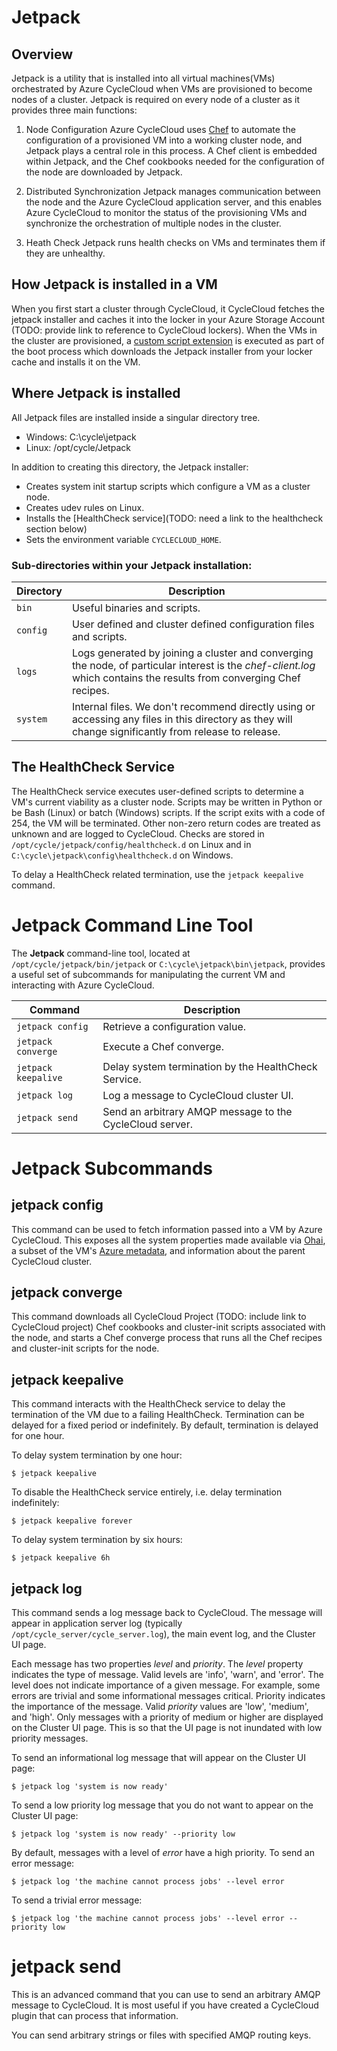 # Jetpack

## Overview
Jetpack is a utility that is installed into all virtual machines(VMs) orchestrated by Azure
CycleCloud when VMs are provisioned to become nodes of a cluster. Jetpack is required on every node of a cluster as it provides three main functions:

1. Node Configuration 
Azure CycleCloud uses [Chef](https://www.chef.io) to automate the configuration of a provisioned VM into a working cluster node, and Jetpack plays a central role in this process. A Chef client is embedded within Jetpack, and the Chef cookbooks needed for the configuration of the node are downloaded by Jetpack. 

2. Distributed Synchronization 
Jetpack manages communication between the node and the Azure CycleCloud application server, and this enables Azure CycleCloud to monitor the status of the provisioning VMs and synchronize the orchestration of multiple nodes in the cluster.

3. Heath Check 
Jetpack runs health checks on VMs and terminates them if they are unhealthy.

## How Jetpack is installed in a VM
When you first start a cluster through CycleCloud, it CycleCloud fetches the jetpack installer and caches it into the locker in your Azure Storage Account (TODO: provide link to reference to CycleCloud lockers). When the VMs in the cluster are provisioned, a [custom script extension](https://docs.microsoft.com/en-us/azure/virtual-machines/extensions/overview) is executed as part of the boot process which downloads the Jetpack installer from your locker cache and installs it on the VM. 

## Where Jetpack is installed
All Jetpack files are installed inside a singular directory tree.

- Windows: C:\cycle\jetpack
- Linux: /opt/cycle/Jetpack

In addition to creating this directory, the Jetpack installer:

  - Creates system init startup scripts which configure a VM as a cluster
    node.
  - Creates udev rules on Linux.
  - Installs the [HealthCheck service](TODO: need a link to the healthcheck
    section below)
  - Sets the environment variable `CYCLECLOUD_HOME`.

### Sub-directories within your Jetpack installation:

| Directory | Description                                                                                                                                                               |
| --------- | ------------------------------------------------------------------------------------------------------------------------------------------------------------------------- |
| `bin`     | Useful binaries and scripts.                                                                                                                                              |
| `config`  | User defined and cluster defined configuration files and scripts.                                                                                                         |
| `logs`    | Logs generated by joining a cluster and converging the node, of particular interest is the *chef-client.log* which contains the results from converging Chef recipes. |
| `system`  | Internal files. We don't recommend directly using or accessing any files in this directory as they will change significantly from release to release.                     |


## The HealthCheck Service

The HealthCheck service executes user-defined scripts to determine a VM's
current viability as a cluster node. Scripts may be written in Python or be
Bash (Linux) or batch (Windows) scripts. If the script exits with a code of 254,
the VM will be terminated. Other non-zero return codes are treated as
unknown and are logged to CycleCloud. Checks are stored in
`/opt/cycle/jetpack/config/healthcheck.d` on Linux and in
`C:\cycle\jetpack\config\healthcheck.d` on Windows.

To delay a HealthCheck related termination, use the `jetpack keepalive` command.

# Jetpack Command Line Tool

The **Jetpack** command-line tool, located at `/opt/cycle/jetpack/bin/jetpack`
or `C:\cycle\jetpack\bin\jetpack`, provides a useful set of subcommands for
manipulating the current VM and interacting with Azure CycleCloud.

| Command             | Description                                              |
| ------------------- | -------------------------------------------------------- |
| `jetpack config`    | Retrieve a configuration value.                          |
| `jetpack converge`  | Execute a Chef converge.                                 |
| `jetpack keepalive` | Delay system termination by the HealthCheck Service.     |
| `jetpack log`       | Log a message to CycleCloud cluster UI.                  |
| `jetpack send`      | Send an arbitrary AMQP message to the CycleCloud server. |

# Jetpack Subcommands

## jetpack config

This command can be used to fetch information passed into a VM by Azure
CycleCloud. This exposes all the system properties made available via
[Ohai](http://docs.getchef.com/ohai.html), a subset of the VM's [Azure metadata](https://docs.microsoft.com/en-us/azure/virtual-machines/windows/instance-metadata-service), and information about the parent CycleCloud cluster.

## jetpack converge

This command downloads all CycleCloud Project (TODO: include link to CycleCloud
project) Chef cookbooks and cluster-init scripts associated with the node, and
starts a Chef converge process that runs all the Chef recipes and cluster-init
scripts for the node.

## jetpack keepalive

This command interacts with the HealthCheck service to delay the termination of
the VM due to a failing HealthCheck. Termination can be delayed for a fixed
period or indefinitely. By default, termination is delayed for one hour.

To delay system termination by one hour:

    $ jetpack keepalive

To disable the HealthCheck service entirely, i.e. delay termination
indefinitely:

    $ jetpack keepalive forever

To delay system termination by six hours:

    $ jetpack keepalive 6h

## jetpack log

This command sends a log message back to CycleCloud. The message will appear in
application server log (typically `/opt/cycle_server/cycle_server.log`), the
main event log, and the Cluster UI page.

Each message has two properties *level* and *priority*. The *level* property
indicates the type of message. Valid levels are 'info', 'warn', and 'error'. The
level does not indicate importance of a given message. For example, some errors
are trivial and some informational messages critical. Priority indicates the
importance of the message. Valid *priority* values are 'low', 'medium', and
'high'. Only messages with a priority of medium or higher are displayed on the
Cluster UI page. This is so that the UI page is not inundated with low priority
messages.

To send an informational log message that will appear on the Cluster UI page:

    $ jetpack log 'system is now ready'

To send a low priority log message that you do not want to appear on the Cluster
UI page:

    $ jetpack log 'system is now ready' --priority low

By default, messages with a level of *error* have a high priority. To send an
error message:

    $ jetpack log 'the machine cannot process jobs' --level error

To send a trivial error message:

    $ jetpack log 'the machine cannot process jobs' --level error --priority low

# jetpack send

This is an advanced command that you can use to send an arbitrary AMQP message
to CycleCloud. It is most useful if you have created a CycleCloud plugin that
can process that information.

You can send arbitrary strings or files with specified AMQP routing keys.
